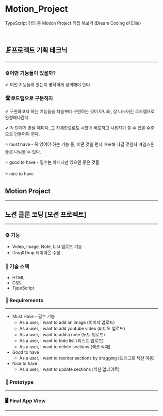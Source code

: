 # Motion_Project
TypeScript 강의 중 Motion Project 직접 해보기 (Dream Coding of Ellie)
<br>
<br>
<br>

## 🗜프로젝트 기획 테크닉

---

### ⚙️어떤 기능들이 있을까?

✔︎ 어떤 기능들이 있는지 명확하게 정의해야 한다.

### 🛣로드맵으로 구분하자

✔︎ 구현하고자 하는 기능들을 처음부터 구현하는 것이 아니라, 잘 나누어진 로드맵으로 완성해나간다.

✔︎ 각 단계가 끝날 때마다, 그 자체만으로도 시장에 배포하고 사용자가 쓸 수 있을 수준으로 만들어야 한다.

⭐️ must have - 꼭 있어야 하는 기능 중, 어떤 것을 먼저 배포해 나갈 것인지 마일스톤들로 나눠볼 수 있다.

⭐️ good to have - 필수는 아니지만 있으면 좋은 것들

⭐️ nice to have

## Motion Project

---

## 노션 클론 코딩 [모션 프로젝트]

---

### ⚙️ 기능

- Video, Image, Note, List 업로드 기능
- Drag&Drop 레이아웃 수정

### 🔗 기술 스택

- HTML
- CSS
- TypeScript

### 🔗 Requirements

---

- Must Have - 필수 기능
    - As a user, I want to add an image (이미지 업로드)
    - As a user, I want to add youtube video (비디오 업로드)
    - As a user, I want to add a note (노트 업로드)
    - As a user, I want to todo list (리스트 업로드)
    - As a user, I want to delete sections (섹션 삭제)
- Good to have
    - As a user, I want to reorder sections by dragging (드래그로 섹션 이동)
- Nice to have
    - As a user, I want to update sections (섹션 업데이트)

### 🎨 Prototype

---

### 🖥 Final App View

---